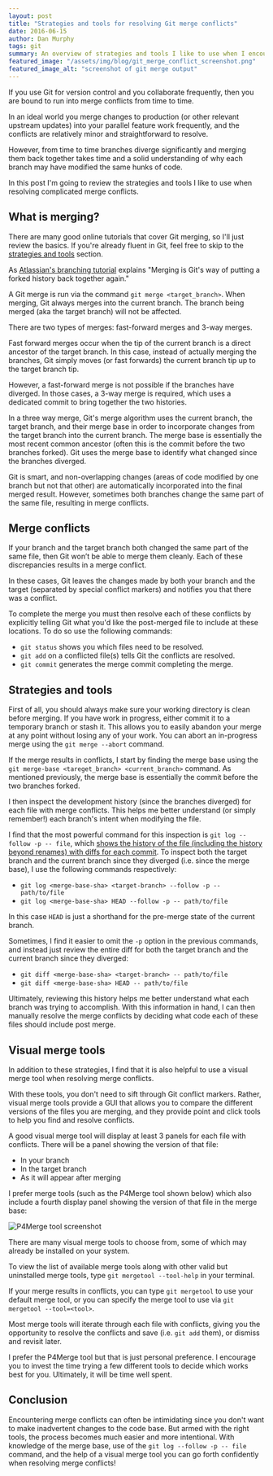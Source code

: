 ```yaml
---
layout: post
title: "Strategies and tools for resolving Git merge conflicts"
date: 2016-06-15
author: Dan Murphy
tags: git
summary: An overview of strategies and tools I like to use when I encounter conflicts during merges.
featured_image: "/assets/img/blog/git_merge_conflict_screenshot.png"
featured_image_alt: "screenshot of git merge output"
---
```


If you use Git for version control and you collaborate frequently, then you are bound to run into merge conflicts from time to time.

In an ideal world you merge changes to production (or other relevant upstream updates) into your parallel feature work frequently, and the conflicts are relatively minor and straightforward to resolve.

However, from time to time branches diverge significantly and merging them back together takes time and a solid understanding of why each branch may have modified the same hunks of code.

In this post I'm going to review the strategies and tools I like to use when resolving complicated merge conflicts.

## What is merging?

There are many good online tutorials that cover Git merging, so I'll just review the basics. If you're already fluent in Git, feel free to skip to the [strategies and tools](#strategies-and-tools) section.

As [Atlassian's branching tutorial](https://www.atlassian.com/git/tutorials/using-branches/git-branch) explains "Merging is Git's way of putting a forked history back together again."

A Git merge is run via the command `git merge <target_branch>`. When merging, Git always merges into the current branch. The branch being merged (aka the target branch) will not be affected.

There are two types of merges: fast-forward merges and 3-way merges.

Fast forward merges occur when the tip of the current branch is a direct ancestor of the target branch. In this case, instead of actually merging the branches, Git simply moves (or fast forwards) the current branch tip up to the target branch tip.

However, a fast-forward merge is not possible if the branches have diverged. In those cases, a 3-way merge is required, which uses a dedicated commit to bring together the two histories.

In a three way merge, Git's merge algorithm uses the current branch, the target branch, and their merge base in order to incorporate changes from the target branch into the current branch. The merge base is essentially the most recent common ancestor (often this is the commit before the two branches forked). Git uses the merge base to identify what changed since the branches diverged.

Git is smart, and non-overlapping changes (areas of code modified by one branch but not that other) are automatically incorporated into the final merged result. However, sometimes both branches change the same part of the same file, resulting in merge conflicts.

## Merge conflicts

If your branch and the target branch both changed the same part of the same file, then Git won’t be able to merge them cleanly. Each of these discrepancies results in a merge conflict.

In these cases, Git leaves the changes made by both your branch and the target (separated by special conflict markers) and notifies you that there was a conflict.

To complete the merge you must then resolve each of these conflicts by explicitly telling Git what you'd like the post-merged file to include at these locations. To do so use the following commands:

- `git status` shows you which files need to be resolved.
- `git add` on a conflicted file(s) tells Git the conflicts are resolved.
- `git commit` generates the merge commit completing the merge.

## Strategies and tools

First of all, you should always make sure your working directory is clean before merging. If you have work in progress, either commit it to a temporary branch or stash it. This allows you to easily abandon your merge at any point without losing any of your work. You can abort an in-progress merge using the `git merge --abort` command.

If the merge results in conflicts, I start by finding the merge base using the `git merge-base <tareget_branch> <current_branch>` command. As mentioned previously, the merge base is essentially the commit before the two branches forked.

I then inspect the development history (since the branches diverged) for each file with merge conflicts. This helps me better understand (or simply remember!) each branch's intent when modifying the file.

I find that the most powerful command for this inspection is `git log --follow -p -- file`, which [shows the history of the file (including the history beyond renames) with diffs for each commit](http://stackoverflow.com/a/5493663/2793226). To inspect both the target branch and the current branch since they diverged (i.e. since the merge base), I use the following commands respectively:

- `git log <merge-base-sha> <target-branch> --follow -p -- path/to/file`
- `git log <merge-base-sha> HEAD --follow -p -- path/to/file`

In this case `HEAD` is just a shorthand for the pre-merge state of the current branch.

Sometimes, I find it easier to omit the `-p` option in the previous commands, and instead just review the entire diff for both the target branch and the current branch since they diverged:

- `git diff <merge-base-sha> <target-branch> -- path/to/file`
- `git diff <merge-base-sha> HEAD -- path/to/file`

Ultimately, reviewing this history helps me better understand what each branch was trying to accomplish. With this information in hand, I can then manually resolve the merge conflicts by deciding what code each of these files should include post merge.

## Visual merge tools
In addition to these strategies, I find that it is also helpful to use a visual merge tool when resolving merge conflicts.

With these tools, you don't need to sift through Git conflict markers. Rather, visual merge tools provide a GUI that allows you to compare the different versions of the files you are merging, and they provide point and click tools to help you find and resolve conflicts.

A good visual merge tool will display at least 3 panels for each file with conflicts. There will be a panel showing the version of that file:

- In your branch
- In the target branch
- As it will appear after merging

I prefer merge tools (such as the P4Merge tool shown below) which also include a fourth display panel showing the version of that file in the merge base:

<img src="/assets/img/blog/P4Merge_screenshot.png" alt="P4Merge tool screenshot">

There are many visual merge tools to choose from, some of which may already be installed on your system.

To view the list of available merge tools along with other valid but uninstalled merge tools, type `git mergetool --tool-help` in your terminal.

If your merge results in conflicts, you can type `git mergetool` to use your default merge tool, or you can specify the merge tool to use via `git mergetool --tool=<tool>`.

Most merge tools will iterate through each file with conflicts, giving you the opportunity to resolve the conflicts and save (i.e. `git add` them), or dismiss and revisit later.

I prefer the P4Merge tool but that is just personal preference. I encourage you to invest the time trying a few different tools to decide which works best for you. Ultimately, it will be time well spent.

## Conclusion

Encountering merge conflicts can often be intimidating since you don't want to make inadvertent changes to the code base. But armed with the right tools, the process becomes much easier and more intentional. With knowledge of the merge base, use of the `git log --follow -p -- file` command, and the help of a visual merge tool you can go forth confidently when resolving merge conflicts!